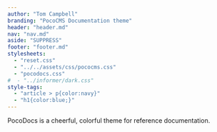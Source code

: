 ```yaml
---
author: "Tom Campbell"
branding: "PocoCMS Documentation theme"
header: "header.md"
nav: "nav.md"
aside: "SUPPRESS" 
footer: "footer.md"
stylesheets:
  - "reset.css"
  - "../../assets/css/pococms.css"
  - "pocodocs.css"
#  - "../informer/dark.css"
style-tags:
  - "article > p{color:navy}"
  - "h1{color:blue;}"
---
```


PocoDocs is a cheerful, colorful theme for reference documentation.
